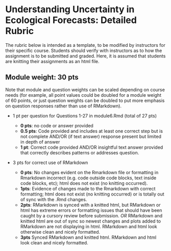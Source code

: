# Understanding Uncertainty in Ecological Forecasts: Detailed Rubric

The rubric below is intended as a template, to be modified by instructors for their specific course. Students should verify with instructors as to how the assignment is to be submitted and graded. Here, it is assumed that students are knitting their assignments as an html file.

## Module weight: 30 pts

Note that module and question weights can be scaled depending on course needs (for example, all point values could be doubled for a module weight of 60 points, or just question weights can be doubled to put more emphasis on question responses rather than use of RMarkdown).

- 1 pt per question for Questions 1-27 in module6.Rmd (total of 27 pts)
    - **0 pts**: no code or answer provided
    - **0.5 pts**: Code provided and includes at least one correct step but is not complete AND/OR (if text answer) response present but limited in depth of answer
    - **1 pt**: Correct code provided AND/OR insightful text answer provided that correctly describes patterns or addresses question.
    
- 3 pts for correct use of RMarkdown
    - **0 pts**: No changes evident on the Rmarkdown file or formatting in Rmarkdown incorrect (e.g. code outside code blocks, text inside code blocks, etc); html does not exist (no knitting occurred).
    - **1pts**: Evidence of changes made to the Rmarkdown with correct formatting; html does not exist (no knitting occurred) or is totally out of sync with the .Rmd changes.
    - **2pts**: RMarkdown is synced with a knitted html, but RMarkdown or html has extreme errors or formatting issues that should have been caught by a cursory review before submission.
        _OR_ RMarkdown and knitted html are out of sync so newest changes and plots added to RMarkdown are not displaying in html. RMarkdown and html look otherwise clean and nicely formatted.
    - **3pts** Synced RMarkdown and knitted html. RMarkdown and html look clean and nicely formatted. 